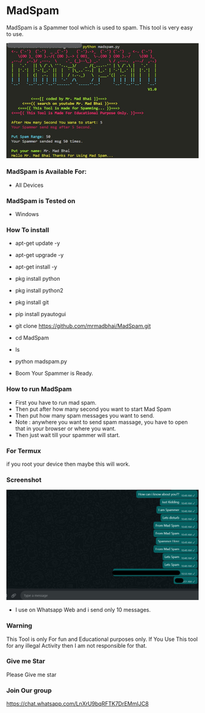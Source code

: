# MadSpam
MadSpam is a Spammer tool which is used to spam. This tool is very easy to use.

![MadSpam](https://github.com/mrmadbhai/MadSpam/blob/main/madspam.jpg)

### MadSpam is Available For:

* All Devices 

### MadSpam is Tested on

* Windows


### How To install

* apt-get update -y
* apt-get upgrade -y
* apt-get install -y
* pkg install python
* pkg install python2
* pkg install git
* pip install pyautogui
* git clone https://github.com/mrmadbhai/MadSpam.git
* cd MadSpam
* ls
* python madspam.py

* Boom Your Spammer is Ready.

### How to run MadSpam

* First you have to run mad spam.
* Then put after how many second you want to start Mad Spam
* Then put how many spam messages you want to send.
* Note : anywhere you want to send spam massage, you have to open that in your browser or where you want.
* Then just wait till your spammer will start.

### For Termux
if you root your device then maybe this will work.

### Screenshot


![Screenshot ](https://github.com/mrmadbhai/MadSpam/blob/main/screenshot_of_MadSpam.jpg)

* I use on Whatsapp Web and i send only 10 messages.

### Warning

This Tool is only For fun and Educational purposes only. If You Use This tool for any illegal Activity then I am not responsible for that.

### Give me Star
Please Give me star

### Join Our group

https://chat.whatsapp.com/LnXrU9bqRFTK7DrEMmIJC8
